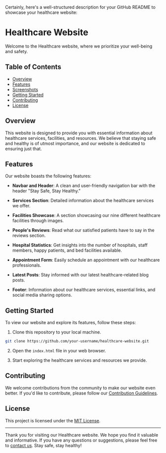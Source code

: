 Certainly, here's a well-structured description for your GitHub README to showcase your healthcare website:

# Healthcare Website

Welcome to the Healthcare website, where we prioritize your well-being and safety. 

## Table of Contents

- [Overview](#overview)
- [Features](#features)
- [Screenshots](#screenshots)
- [Getting Started](#getting-started)
- [Contributing](#contributing)
- [License](#license)

## Overview

This website is designed to provide you with essential information about healthcare services, facilities, and resources. We believe that staying safe and healthy is of utmost importance, and our website is dedicated to ensuring just that.

## Features

Our website boasts the following features:

- **Navbar and Header**: A clean and user-friendly navigation bar with the header "Stay Safe, Stay Healthy."

- **Services Section**: Detailed information about the healthcare services we offer.

- **Facilities Showcase**: A section showcasing our nine different healthcare facilities through images.

- **People's Reviews**: Read what our satisfied patients have to say in the reviews section.

- **Hospital Statistics**: Get insights into the number of hospitals, staff members, happy patients, and bed facilities available.

- **Appointment Form**: Easily schedule an appointment with our healthcare professionals.

- **Latest Posts**: Stay informed with our latest healthcare-related blog posts.

- **Footer**: Information about our healthcare services, essential links, and social media sharing options.

## Getting Started

To view our website and explore its features, follow these steps:

1. Clone this repository to your local machine.

```bash
git clone https://github.com/your-username/healthcare-website.git
```

2. Open the `index.html` file in your web browser.

3. Start exploring the healthcare services and resources we provide.

## Contributing

We welcome contributions from the community to make our website even better. If you'd like to contribute, please follow our [Contribution Guidelines](CONTRIBUTING.md).

## License

This project is licensed under the [MIT License](LICENSE).

---

Thank you for visiting our Healthcare website. We hope you find it valuable and informative. If you have any questions or suggestions, please feel free to [contact us](mailto:your.email@example.com). Stay safe, stay healthy!
